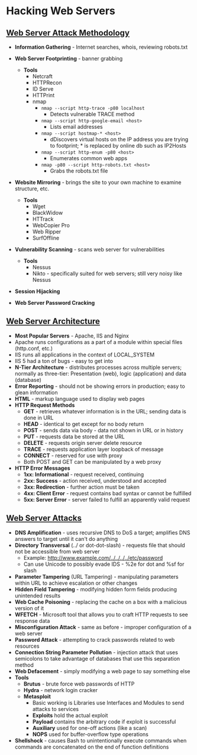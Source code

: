 # Hacking Web Servers

## <u>Web Server Attack Methodology</u>

- **Information Gathering** - Internet searches, whois, reviewing robots.txt

- **Web  Server Footprinting** - banner grabbing
  - **Tools**
    - Netcraft
    - HTTPRecon
    - ID Serve
    - HTTPrint
    - nmap
      - `nmap --script http-trace -p80 localhost`
        - Detects vulnerable TRACE method
      - `nmap --script http-google-email <host>`
        -  Lists email addresses
      - `nmap --script hostmap-* <host>`
        - dDiscovers virtual hosts on the IP address you are trying to footprint; * is replaced by online db such as  IP2Hosts
      - `nmap --script http-enum -p80 <host>`
        - Enumerates common web apps
      - `nmap -p80 --script http-robots.txt <host>`
        - Grabs the robots.txt file
- **Website Mirroring** - brings the site to your own machine to examine structure, etc.
  - **Tools**
    - Wget
    - BlackWidow
    - HTTrack
    - WebCopier Pro
    - Web Ripper
    - SurfOffline
- **Vulnerability Scanning** - scans web server for vulnerabilities
  - **Tools**
    - Nessus
    - Nikto - specifically suited for web servers; still very noisy like Nessus
- **Session Hijacking**
- **Web Server Password Cracking**

## <u>Web Server Architecture</u>

- **Most Popular Servers** - Apache, IIS and Nginx
- Apache runs configurations as a part of a module within special files (http.conf, etc.)
- IIS runs all applications in the context of LOCAL_SYSTEM
- IIS 5 had a ton of bugs - easy to get into
- **N-Tier Architecture** - distributes processes across multiple servers; normally as three-tier: Presentation (web), logic (application) and data (database)
- **Error Reporting** - should not be showing errors in production; easy to glean information
- **HTML** - markup language used to display web pages
- **HTTP Request Methods**
  - **GET** - retrieves whatever information is in the URL; sending data is done in URL
  - **HEAD** - identical to get except for no body return
  - **POST** - sends data via body - data not shown in URL or in history
  - **PUT** - requests data be stored at the URL
  - **DELETE** - requests origin server delete resource
  - **TRACE** - requests application layer loopback of message
  - **CONNECT** - reserved for use with proxy
  - Both POST and GET can be manipulated by a web proxy
- **HTTP Error Messages**
  - **1xx: Informational** - request received, continuing
  - **2xx: Success** - action received, understood and accepted
  - **3xx: Redirection** - further action must be taken
  - **4xx: Client Error** - request contains bad syntax or cannot be fulfilled
  - **5xx: Server Error** - server failed to fulfill an apparently valid request

## <u>Web Server Attacks</u>

- **DNS Amplification** - uses recursive DNS to DoS a target; amplifies DNS answers to target until it can't do anything
- **Directory Transversal** (../ or dot-dot-slash) - requests file that should not be accessible from web server
  - Example: http://www.example.com/../../../../etc/password
  - Can use Unicode to possibly evade IDS - %2e for dot and %sf for slash
- **Parameter Tampering** (URL Tampering) - manipulating parameters within URL to achieve escalation or other changes
- **Hidden Field Tampering** - modifying hidden form fields producing unintended results
- **Web Cache Poisoning** - replacing the cache on a box with a malicious version of it
- **WFETCH** - Microsoft tool that allows you to craft HTTP requests to see response data
- **Misconfiguration Attack** - same as before - improper configuration of a web server
- **Password Attack** - attempting to crack passwords related to web resources
- **Connection String Parameter Pollution** - injection attack that uses semicolons to take advantage of databases that use this separation method
- **Web Defacement** - simply modifying a web page to say something else
- **Tools**
  - **Brutus** - brute force web passwords of HTTP
  - **Hydra** - network login cracker
  - **Metasploit**
    - Basic working is Libraries use Interfaces and Modules to send attacks to services
    - **Exploits** hold the actual exploit
    - **Payload** contains the arbitrary code if exploit is successful
    - **Auxiliary** used for one-off actions (like a scan)
    - **NOPS** used for buffer-overflow type operations
- **Shellshock** - causes Bash to unintentionally execute commands when commands are concatenated on the end of function definitions

